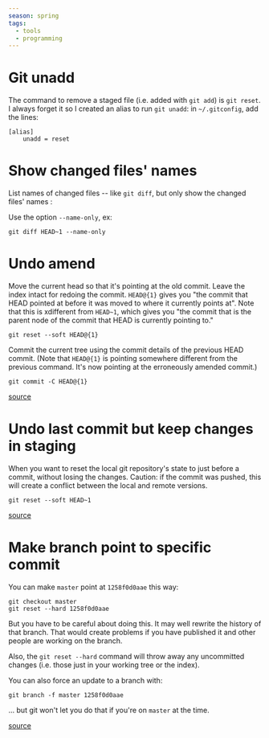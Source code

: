 ```yaml
---
season: spring
tags:
  - tools
  - programming
---
```

# Git unadd
The command to remove a staged file (i.e. added with `git add`) is `git reset`. I always forget it so I created an alias to run `git unadd`: in `~/.gitconfig`, add the lines:
```
[alias]
    unadd = reset
```
# Show changed files' names

List names of changed files -- like `git diff`, but only show the changed files' names :

Use the option `--name-only`, ex:

```
git diff HEAD~1 --name-only
```

# Undo amend 

Move the current head so that it's pointing at the old commit. Leave the index intact for redoing the commit. `HEAD@{1}` gives you "the commit that HEAD pointed at before it was moved to where it currently points at". Note that this is xdifferent from `HEAD~1`, which gives you "the commit that is the parent node of the commit that HEAD is currently pointing to."

```
git reset --soft HEAD@{1}
```

Commit the current tree using the commit details of the previous HEAD commit. (Note that `HEAD@{1}` is pointing somewhere different from the previous command. It's now pointing at the erroneously amended commit.)

```
git commit -C HEAD@{1}
```

[source](https://stackoverflow.com/a/1459264)

# Undo last commit but keep changes in staging

When you want to reset the local git repository's state to just before a commit, without losing the changes. Caution: if the commit was pushed, this will create a conflict between the local and remote versions.

```
git reset --soft HEAD~1
```

[source](https://stackoverflow.com/questions/19859486/how-to-un-commit-last-un-pushed-git-commit-without-losing-the-changes)

# Make branch point to specific commit

You can make `master` point at `1258f0d0aae` this way:

```
git checkout master
git reset --hard 1258f0d0aae
```

But you have to be careful about doing this. It may well rewrite the history of that branch. That would create problems if you have published it and other people are working on the branch.

Also, the `git reset --hard` command will throw away any uncommitted changes (i.e. those just in your working tree or the index).

You can also force an update to a branch with:

```
git branch -f master 1258f0d0aae
```

... but git won't let you do that if you're on `master` at the time.

[source](https://stackoverflow.com/a/7310222/8725263)